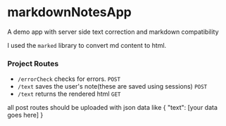 # markdownNotesApp

A demo app with server side text correction and markdown compatibility

I used the `marked` library to convert md content to html.

### Project Routes

- `/errorCheck` checks for errors. `POST`
- `/text` saves the user's note(these are saved using sessions) `POST`
- `/text` returns the rendered html `GET`

all post routes should be uploaded with json data like
{
"text": [your data goes here]
}
